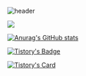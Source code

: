 ![header](https://capsule-render.vercel.app/api?type=waving&color=timeGradient&text=Welcome%20to%20hyeoksu's%20GitHub%20👋&animation=twinkling&fontSize=35&fontAlignY=40&fontAlign=70&height=250)


<a href="https://hits.seeyoufarm.com"><img src="https://hits.seeyoufarm.com/api/count/incr/badge.svg?url=https%3A%2F%2Fgithub.com%2Fsins051301&count_bg=%23FC7DE4&title_bg=%23555555&icon=&icon_color=%23EAEAEA&title=GITHUB&edge_flat=false"/></a>

[![Anurag's GitHub stats](https://github-readme-stats.vercel.app/api?username=sins051301&show_icons=true&theme=tokyonight)](https://github.com/anuraghazra/github-readme-stats)


[![Tistory's Badge](https://github-readme-tistory-card.vercel.app/api/badge?name=Story)](https://github.com/loosie/github-readme-tistory-card)
<p/>
  
[![Tistory's Card](https://github-readme-tistory-card.vercel.app/api?name=be-senior-developer&postId=2)]([https://be-senior-developer.tistory.com/](https://be-senior-developer.tistory.com/))










